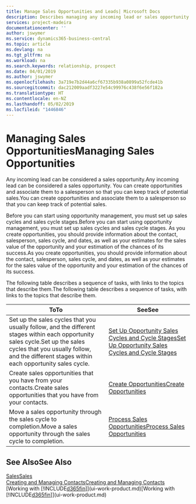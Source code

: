 ```yaml
---
title: Manage Sales Opportunities and Leads| Microsoft Docs
description: Describes managing any incoming lead or sales opportunity in Business Central,  and associating the opportunity with a salesperson to keep track of potential sales.
services: project-madeira
documentationcenter: ''
author: jswymer
ms.service: dynamics365-business-central
ms.topic: article
ms.devlang: na
ms.tgt_pltfrm: na
ms.workload: na
ms.search.keywords: relationship, prospect
ms.date: 04/01/2019
ms.author: jswymer
ms.openlocfilehash: 3a719e7b2d44a6cf67335b938a0899a52fcde41b
ms.sourcegitcommit: dac212009aadf3227e54c99976c438f6e56f182a
ms.translationtype: HT
ms.contentlocale: en-NZ
ms.lasthandoff: 05/02/2019
ms.locfileid: "1446846"
---
```

# <a name="managing-sales-opportunities"></a><span data-ttu-id="388f2-103">Managing Sales Opportunities</span><span class="sxs-lookup"><span data-stu-id="388f2-103">Managing Sales Opportunities</span></span>
<span data-ttu-id="388f2-104">Any incoming lead can be considered a sales opportunity.</span><span class="sxs-lookup"><span data-stu-id="388f2-104">Any incoming lead can be considered a sales opportunity.</span></span> <span data-ttu-id="388f2-105">You can create opportunities and associate them to a salesperson so that you can keep track of potential sales.</span><span class="sxs-lookup"><span data-stu-id="388f2-105">You can create opportunities and associate them to a salesperson so that you can keep track of potential sales.</span></span>

<span data-ttu-id="388f2-106">Before you can start using opportunity management, you must set up sales cycles and sales cycle stages.</span><span class="sxs-lookup"><span data-stu-id="388f2-106">Before you can start using opportunity management, you must set up sales cycles and sales cycle stages.</span></span> <span data-ttu-id="388f2-107">As you create opportunities, you should provide information about the contact, salesperson, sales cycle, and dates, as well as your estimates for the sales value of the opportunity and your estimation of the chances of its success.</span><span class="sxs-lookup"><span data-stu-id="388f2-107">As you create opportunities, you should provide information about the contact, salesperson, sales cycle, and dates, as well as your estimates for the sales value of the opportunity and your estimation of the chances of its success.</span></span>

<span data-ttu-id="388f2-108">The following table describes a sequence of tasks, with links to the topics that describe them.</span><span class="sxs-lookup"><span data-stu-id="388f2-108">The following table describes a sequence of tasks, with links to the topics that describe them.</span></span>

| <span data-ttu-id="388f2-109">To</span><span class="sxs-lookup"><span data-stu-id="388f2-109">To</span></span> | <span data-ttu-id="388f2-110">See</span><span class="sxs-lookup"><span data-stu-id="388f2-110">See</span></span> |
| --- | --- |
| <span data-ttu-id="388f2-111">Set up the sales cycles that you usually follow, and the different stages within each opportunity sales cycle.</span><span class="sxs-lookup"><span data-stu-id="388f2-111">Set up the sales cycles that you usually follow, and the different stages within each opportunity sales cycle.</span></span> |[<span data-ttu-id="388f2-112">Set Up Opportunity Sales Cycles and Cycle Stages</span><span class="sxs-lookup"><span data-stu-id="388f2-112">Set Up Opportunity Sales Cycles and Cycle Stages</span></span>](marketing-how-setup-opportunity-sales-cycles-stages.md) |
| <span data-ttu-id="388f2-113">Create sales opportunities that you have from your contacts.</span><span class="sxs-lookup"><span data-stu-id="388f2-113">Create sales opportunities that you have from your contacts.</span></span> |[<span data-ttu-id="388f2-114">Create Opportunities</span><span class="sxs-lookup"><span data-stu-id="388f2-114">Create Opportunities</span></span>](marketing-how-create-opportunities.md) |
| <span data-ttu-id="388f2-115">Move a sales opportunity through the sales cycle to completion.</span><span class="sxs-lookup"><span data-stu-id="388f2-115">Move a sales opportunity through the sales cycle to completion.</span></span> |[<span data-ttu-id="388f2-116">Process Sales Opportunities</span><span class="sxs-lookup"><span data-stu-id="388f2-116">Process Sales Opportunities</span></span>](marketing-processing-sales-opportunities.md) |

## <a name="see-also"></a><span data-ttu-id="388f2-117">See Also</span><span class="sxs-lookup"><span data-stu-id="388f2-117">See Also</span></span>
[<span data-ttu-id="388f2-118">Sales</span><span class="sxs-lookup"><span data-stu-id="388f2-118">Sales</span></span>](sales-manage-sales.md)  
[<span data-ttu-id="388f2-119">Creating and Managing Contacts</span><span class="sxs-lookup"><span data-stu-id="388f2-119">Creating and Managing Contacts</span></span>](marketing-contacts.md)  
<span data-ttu-id="388f2-120">[Working with [!INCLUDE[d365fin](includes/d365fin_md.md)]](ui-work-product.md)</span><span class="sxs-lookup"><span data-stu-id="388f2-120">[Working with [!INCLUDE[d365fin](includes/d365fin_md.md)]](ui-work-product.md)</span></span>
